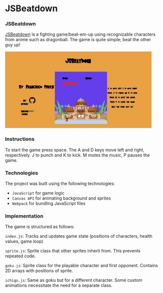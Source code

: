 # JSBeatdown

### JSBeatdown

[JSBeatdown](http://francisco-perez.com/JSBeatDown/) is a fighting game/beat-em-up using recognizable characters from anime such as dragonball. The game is quite simple; beat the other guy up!

<p>
    <img src="images/beatdown.gif"  />
</p>

### Instructions

To start the game press space. The A and D keys move left and right, respectively. J to punch and K to kick. M mutes the music, P pauses the game.

### Technologies

The project was built using the following technologies:

-   `JavaScript` for game logic
-   `Canvas API` for animating background and sprites
-   `Webpack` for bundling JavaScript files

### Implementation

The game is structured as follows:

`index.js`: Tracks and updates game state (positions of characters, health values, game loop)

`sprite.js`: Sprite class that other sprites inherit from. This prevents repeated code.

`goku.js`: Sprite class for the playable character and first opponent. Contains 2D arrays with positions of sprite.

`ichigo.js`: Same as goku but for a different character. Some custom animations necessitate the need for a separate class.
